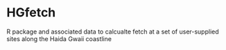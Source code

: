 # HGfetch
R package and associated data to calcualte fetch at a set of user-supplied sites along the Haida Gwaii coastline
